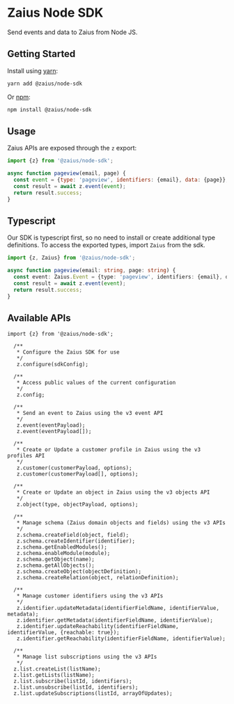 # Zaius Node SDK

Send events and data to Zaius from Node JS.

## Getting Started

Install using [yarn](https://yarnpkg.com/en/):

```bash
yarn add @zaius/node-sdk
```

Or [npm](https://www.npmjs.com/):

```bash
npm install @zaius/node-sdk
```

## Usage

Zaius APIs are exposed through the `z` export:

```javascript
import {z} from '@zaius/node-sdk';

async function pageview(email, page) {
  const event = {type: 'pageview', identifiers: {email}, data: {page}};
  const result = await z.event(event);
  return result.success;
}
```

## Typescript

Our SDK is typescript first, so no need to install or create additional type definitions.
To access the exported types, import `Zaius` from the sdk.

```typescript
import {z, Zaius} from '@zaius/node-sdk';

async function pageview(email: string, page: string) {
  const event: Zaius.Event = {type: 'pageview', identifiers: {email}, data: {page}};
  const result = await z.event(event);
  return result.success;
}
```

## Available APIs

```
import {z} from '@zaius/node-sdk';

  /**
   * Configure the Zaius SDK for use
   */
   z.configure(sdkConfig);

  /**
   * Access public values of the current configuration
   */
   z.config;

  /**
   * Send an event to Zaius using the v3 event API
   */
   z.event(eventPayload);
   z.event(eventPayload[]);

  /**
   * Create or Update a customer profile in Zaius using the v3 profiles API
   */
   z.customer(customerPayload, options);
   z.customer(customerPayload[], options);

  /**
   * Create or Update an object in Zaius using the v3 objects API
   */
   z.object(type, objectPayload, options);

  /**
   * Manage schema (Zaius domain objects and fields) using the v3 APIs
   */
   z.schema.createField(object, field);
   z.schema.createIdentifier(identifier);
   z.schema.getEnabledModules();
   z.schema.enableModule(module);
   z.schema.getObject(name);
   z.schema.getAllObjects();
   z.schema.createObject(objectDefinition);
   z.schema.createRelation(object, relationDefinition);

  /**
   * Manage customer identifiers using the v3 APIs
   */
   z.identifier.updateMetadata(identifierFieldName, identifierValue, metadata);
   z.identifier.getMetadata(identifierFieldName, identifierValue);
   z.identifier.updateReachability(identifierFieldName, identifierValue, {reachable: true});
   z.identifier.getReachability(identifierFieldName, identifierValue);

  /**
   * Manage list subscriptions using the v3 APIs
   */
  z.list.createList(listName);
  z.list.getLists(listName);
  z.list.subscribe(listId, identifiers);
  z.list.unsubscribe(listId, identifiers);
  z.list.updateSubscriptions(listId, arrayOfUpdates);
```
